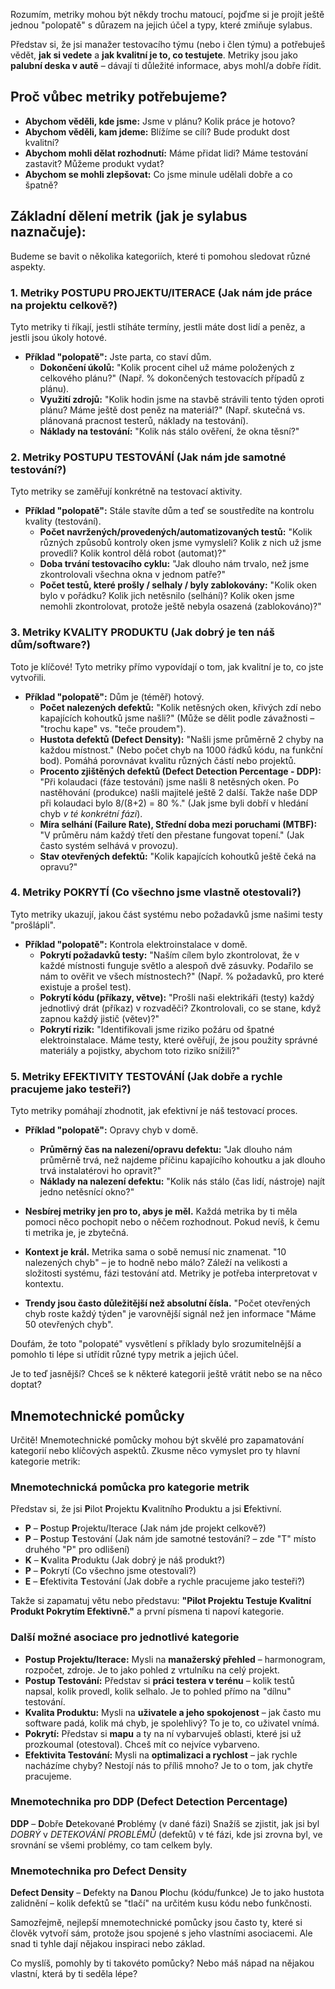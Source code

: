 Rozumím, metriky mohou být někdy trochu matoucí, pojďme si je projít ještě jednou "polopatě" s důrazem na jejich účel a typy, které zmiňuje sylabus.

Představ si, že jsi manažer testovacího týmu (nebo i člen týmu) a potřebuješ vědět, **jak si vedete** a **jak kvalitní je to, co testujete**. Metriky jsou jako **palubní deska v autě** – dávají ti důležité informace, abys mohl/a dobře řídit.

## Proč vůbec metriky potřebujeme?

- **Abychom věděli, kde jsme:** Jsme v plánu? Kolik práce je hotovo?
- **Abychom věděli, kam jdeme:** Blížíme se cíli? Bude produkt dost kvalitní?
- **Abychom mohli dělat rozhodnutí:** Máme přidat lidi? Máme testování zastavit? Můžeme produkt vydat?
- **Abychom se mohli zlepšovat:** Co jsme minule udělali dobře a co špatně?

## Základní dělení metrik (jak je sylabus naznačuje):

Budeme se bavit o několika kategoriích, které ti pomohou sledovat různé aspekty.

### 1. Metriky POSTUPU PROJEKTU/ITERACE (Jak nám jde práce na projektu celkově?)

Tyto metriky ti říkají, jestli stíháte termíny, jestli máte dost lidí a peněz, a jestli jsou úkoly hotové.

- **Příklad "polopatě":** Jste parta, co staví dům.
  - **Dokončení úkolů:** "Kolik procent cihel už máme položených z celkového plánu?" (Např. % dokončených testovacích případů z plánu).
  - **Využití zdrojů:** "Kolik hodin jsme na stavbě strávili tento týden oproti plánu? Máme ještě dost peněz na materiál?" (Např. skutečná vs. plánovaná pracnost testerů, náklady na testování).
  - **Náklady na testování:** "Kolik nás stálo ověření, že okna těsní?"

### 2. Metriky POSTUPU TESTOVÁNÍ (Jak nám jde samotné testování?)

Tyto metriky se zaměřují konkrétně na testovací aktivity.

- **Příklad "polopatě":** Stále stavíte dům a teď se soustředíte na kontrolu kvality (testování).
  - **Počet navržených/provedených/automatizovaných testů:** "Kolik různých způsobů kontroly oken jsme vymysleli? Kolik z nich už jsme provedli? Kolik kontrol dělá robot (automat)?"
  - **Doba trvání testovacího cyklu:** "Jak dlouho nám trvalo, než jsme zkontrolovali všechna okna v jednom patře?"
  - **Počet testů, které prošly / selhaly / byly zablokovány:** "Kolik oken bylo v pořádku? Kolik jich netěsnilo (selhání)? Kolik oken jsme nemohli zkontrolovat, protože ještě nebyla osazená (zablokováno)?"

### 3. Metriky KVALITY PRODUKTU (Jak dobrý je ten náš dům/software?)

Toto je klíčové! Tyto metriky přímo vypovídají o tom, jak kvalitní je to, co jste vytvořili.

- **Příklad "polopatě":** Dům je (téměř) hotový.
  - **Počet nalezených defektů:** "Kolik netěsných oken, křivých zdí nebo kapajících kohoutků jsme našli?" (Může se dělit podle závažnosti – "trochu kape" vs. "teče proudem").
  - **Hustota defektů (Defect Density):** "Našli jsme průměrně 2 chyby na každou místnost." (Nebo počet chyb na 1000 řádků kódu, na funkční bod). Pomáhá porovnávat kvalitu různých částí nebo projektů.
  - **Procento zjištěných defektů (Defect Detection Percentage - DDP):** "Při kolaudaci (fáze testování) jsme našli 8 netěsných oken. Po nastěhování (produkce) našli majitelé ještě 2 další. Takže naše DDP při kolaudaci bylo 8/(8+2) = 80 %." (Jak jsme byli dobří v hledání chyb _v té konkrétní fázi_).
  - **Míra selhání (Failure Rate), Střední doba mezi poruchami (MTBF):** "V průměru nám každý třetí den přestane fungovat topení." (Jak často systém selhává v provozu).
  - **Stav otevřených defektů:** "Kolik kapajících kohoutků ještě čeká na opravu?"

### 4. Metriky POKRYTÍ (Co všechno jsme vlastně otestovali?)

Tyto metriky ukazují, jakou část systému nebo požadavků jsme našimi testy "prošlápli".

- **Příklad "polopatě":** Kontrola elektroinstalace v domě.
  - **Pokrytí požadavků testy:** "Naším cílem bylo zkontrolovat, že v každé místnosti funguje světlo a alespoň dvě zásuvky. Podařilo se nám to ověřit ve všech místnostech?" (Např. % požadavků, pro které existuje a prošel test).
  - **Pokrytí kódu (příkazy, větve):** "Prošli naši elektrikáři (testy) každý jednotlivý drát (příkaz) v rozvaděči? Zkontrolovali, co se stane, když zapnou každý jistič (větev)?"
  - **Pokrytí rizik:** "Identifikovali jsme riziko požáru od špatné elektroinstalace. Máme testy, které ověřují, že jsou použity správné materiály a pojistky, abychom toto riziko snížili?"

### 5. Metriky EFEKTIVITY TESTOVÁNÍ (Jak dobře a rychle pracujeme jako testeři?)

Tyto metriky pomáhají zhodnotit, jak efektivní je náš testovací proces.

- **Příklad "polopatě":** Opravy chyb v domě.
  - **Průměrný čas na nalezení/opravu defektu:** "Jak dlouho nám průměrně trvá, než najdeme příčinu kapajícího kohoutku a jak dlouho trvá instalatérovi ho opravit?"
  - **Náklady na nalezení defektu:** "Kolik nás stálo (čas lidí, nástroje) najít jedno netěsnící okno?"

- **Nesbírej metriky jen pro to, abys je měl.** Každá metrika by ti měla pomoci něco pochopit nebo o něčem rozhodnout. Pokud nevíš, k čemu ti metrika je, je zbytečná.
- **Kontext je král.** Metrika sama o sobě nemusí nic znamenat. "10 nalezených chyb" – je to hodně nebo málo? Záleží na velikosti a složitosti systému, fázi testování atd. Metriky je potřeba interpretovat v kontextu.
- **Trendy jsou často důležitější než absolutní čísla.** "Počet otevřených chyb roste každý týden" je varovnější signál než jen informace "Máme 50 otevřených chyb".

Doufám, že toto "polopaté" vysvětlení s příklady bylo srozumitelnější a pomohlo ti lépe si utřídit různé typy metrik a jejich účel.

Je to teď jasnější? Chceš se k některé kategorii ještě vrátit nebo se na něco doptat?

## Mnemotechnické pomůcky

Určitě! Mnemotechnické pomůcky mohou být skvělé pro zapamatování kategorií nebo klíčových aspektů. Zkusme něco vymyslet pro ty hlavní kategorie metrik:

### Mnemotechnická pomůcka pro kategorie metrik

Představ si, že jsi **P**ilot **P**rojektu **K**valitního **P**roduktu a jsi **E**fektivní.

- **P** – **P**ostup **P**rojektu/Iterace (Jak nám jde projekt celkově?)
- **P** – **P**ostup **T**estování (Jak nám jde samotné testování? – zde "T" místo druhého "P" pro odlišení)
- **K** – **K**valita **P**roduktu (Jak dobrý je náš produkt?)
- **P** – **P**okrytí (Co všechno jsme otestovali?)
- **E** – **E**fektivita **T**estování (Jak dobře a rychle pracujeme jako testeři?)

Takže si zapamatuj větu nebo představu: **"Pilot Projektu Testuje Kvalitní Produkt Pokrytím Efektivně."** a první písmena ti napoví kategorie.

### Další možné asociace pro jednotlivé kategorie

- **Postup Projektu/Iterace:** Mysli na **manažerský přehled** – harmonogram, rozpočet, zdroje. Je to jako pohled z vrtulníku na celý projekt.
- **Postup Testování:** Představ si **práci testera v terénu** – kolik testů napsal, kolik provedl, kolik selhalo. Je to pohled přímo na "dílnu" testování.
- **Kvalita Produktu:** Mysli na **uživatele a jeho spokojenost** – jak často mu software padá, kolik má chyb, je spolehlivý? To je to, co uživatel vnímá.
- **Pokrytí:** Představ si **mapu** a ty na ní vybarvuješ oblasti, které jsi už prozkoumal (otestoval). Chceš mít co nejvíce vybarveno.
- **Efektivita Testování:** Mysli na **optimalizaci a rychlost** – jak rychle nacházíme chyby? Nestojí nás to příliš mnoho? Je to o tom, jak chytře pracujeme.

### Mnemotechnika pro DDP (Defect Detection Percentage)

**DDP** – **D**obře **D**etekované **P**roblémy (v dané fázi)
Snažíš se zjistit, jak jsi byl _DOBRÝ_ v _DETEKOVÁNÍ PROBLÉMŮ_ (defektů) v té fázi, kde jsi zrovna byl, ve srovnání se všemi problémy, co tam celkem byly.

### Mnemotechnika pro Defect Density

**Defect Density** – **D**efekty na **D**anou **P**lochu (kódu/funkce)
Je to jako hustota zalidnění – kolik defektů se "tlačí" na určitém kusu kódu nebo funkčnosti.

Samozřejmě, nejlepší mnemotechnické pomůcky jsou často ty, které si člověk vytvoří sám, protože jsou spojené s jeho vlastními asociacemi. Ale snad ti tyhle dají nějakou inspiraci nebo základ.

Co myslíš, pomohly by ti takovéto pomůcky? Nebo máš nápad na nějakou vlastní, která by ti seděla lépe?
